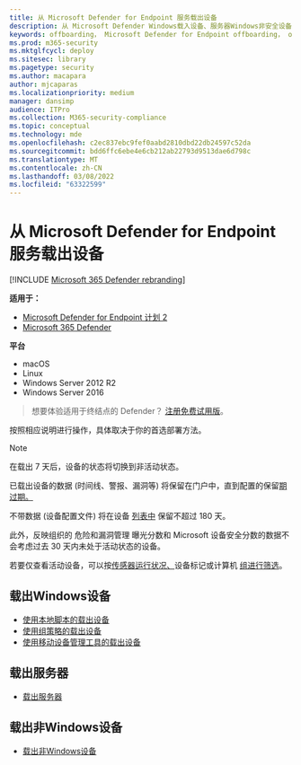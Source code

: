 ```yaml
---
title: 从 Microsoft Defender for Endpoint 服务载出设备
description: 从 Microsoft Defender Windows载入设备、服务器Windows非安全设备
keywords: offboarding， Microsoft Defender for Endpoint offboarding， offboarding
ms.prod: m365-security
ms.mktglfcycl: deploy
ms.sitesec: library
ms.pagetype: security
ms.author: macapara
author: mjcaparas
ms.localizationpriority: medium
manager: dansimp
audience: ITPro
ms.collection: M365-security-compliance
ms.topic: conceptual
ms.technology: mde
ms.openlocfilehash: c2ec837ebc9fef0aabd2810dbd22db24597c52da
ms.sourcegitcommit: bdd6ffc6ebe4e6cb212ab22793d9513dae6d798c
ms.translationtype: MT
ms.contentlocale: zh-CN
ms.lasthandoff: 03/08/2022
ms.locfileid: "63322599"
---
```

# <a name="offboard-devices-from-the-microsoft-defender-for-endpoint-service"></a>从 Microsoft Defender for Endpoint 服务载出设备

[!INCLUDE [Microsoft 365 Defender rebranding](../../includes/microsoft-defender.md)]


**适用于：**
- [Microsoft Defender for Endpoint 计划 2](https://go.microsoft.com/fwlink/p/?linkid=2154037)
- [Microsoft 365 Defender](https://go.microsoft.com/fwlink/?linkid=2118804)

**平台**
- macOS
- Linux
- Windows Server 2012 R2
- Windows Server 2016

> 想要体验适用于终结点的 Defender？ [注册免费试用版](https://signup.microsoft.com/create-account/signup?products=7f379fee-c4f9-4278-b0a1-e4c8c2fcdf7e&ru=https://aka.ms/MDEp2OpenTrial?ocid=docs-wdatp-offboarddevices-abovefoldlink)。

按照相应说明进行操作，具体取决于你的首选部署方法。

> [!NOTE]
> 在载出 7 天后，设备的状态将切换到[](fix-unhealthy-sensors.md#inactive-devices)非活动状态。
>
> 已载出设备的数据 (时间线、警报、漏洞等) 将保留在门户中，直到配置的保留[期过期。](data-storage-privacy.md#how-long-will-microsoft-store-my-data-what-is-microsofts-data-retention-policy)
>
> 不带数据 (设备配置文件) 将在设备 [列表中](machines-view-overview.md) 保留不超过 180 天。
>
> 此外，反映组织的 危险和漏洞管理 曝光分数和 Microsoft 设备安全分数的数据不会考虑过去 30 天内未处于活动状态的设备。 [](tvm-exposure-score.md)
>
> 若要仅查看活动设备，可以按[传感器运行状况、](machines-view-overview.md#use-filters-to-customize-the-device-inventory-views)设备标记或计算机 [](machine-tags.md) [组进行筛选](machine-groups.md)。

## <a name="offboard-windows-devices"></a>载出Windows设备

- [使用本地脚本的载出设备](configure-endpoints-script.md#offboard-devices-using-a-local-script)
- [使用组策略的载出设备](configure-endpoints-gp.md#offboard-devices-using-group-policy)
- [使用移动设备管理工具的载出设备](configure-endpoints-mdm.md#offboard-and-monitor-devices-using-mobile-device-management-tools)

## <a name="offboard-servers"></a>载出服务器

- [载出服务器](configure-server-endpoints.md#offboard-windows-servers)

## <a name="offboard-non-windows-devices"></a>载出非Windows设备

- [载出非Windows设备](configure-endpoints-non-windows.md#offboard-non-windows-devices)
